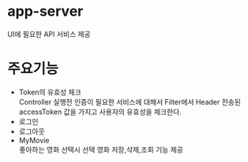 # app-server

UI에 필요한 API 서비스 제공  


# 주요기능
* Token의 유효성 체크\
  Controller 실행전 인증이 필요한 서비스에 대해서 Filter에서 Header 전송된 accessToken 값을 가지고 사용자의 유효성을 체크한다.
* 로그인
* 로그아웃
* MyMovie\
  좋아하는 영화 선택시 선택 영화 저장,삭제,조회 기능 제공


